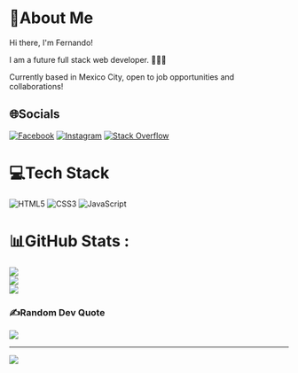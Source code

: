 # 💫About Me
Hi there, I'm Fernando! 

I am a future full stack web developer. 👨🏻‍💻

Currently based in Mexico City, open to job opportunities and collaborations!

## 🌐Socials
[![Facebook](https://img.shields.io/badge/Facebook-%231877F2.svg?logo=Facebook&logoColor=white)](https://www.facebook.com/fernando.mojica.758737/) [![Instagram](https://img.shields.io/badge/Instagram-%23E4405F.svg?logo=Instagram&logoColor=white)](https://instagram.com/fermop_) [![Stack Overflow](https://img.shields.io/badge/-Stackoverflow-FE7A16?logo=stack-overflow&logoColor=white)](https://stackoverflow.com/users/fernando-pérez) 

# 💻Tech Stack
![HTML5](https://img.shields.io/badge/html5-%23E34F26.svg?style=for-the-badge&logo=html5&logoColor=white) ![CSS3](https://img.shields.io/badge/css3-%231572B6.svg?style=for-the-badge&logo=css3&logoColor=white) ![JavaScript](https://img.shields.io/badge/javascript-%23323330.svg?style=for-the-badge&logo=javascript&logoColor=%23F7DF1E)
# 📊GitHub Stats :
![](https://github-readme-stats.vercel.app/api?username=fermop&theme=dark&hide_border=false&include_all_commits=false&count_private=false)<br/>
![](https://github-readme-streak-stats.herokuapp.com/?user=fermop&theme=dark&hide_border=false)<br/>
![](https://github-readme-stats.vercel.app/api/top-langs/?username=fermop&theme=dark&hide_border=false&include_all_commits=false&count_private=false&layout=compact)

### ✍️Random Dev Quote
![](https://quotes-github-readme.vercel.app/api?type=vetical&theme=dark)

---
[![](https://visitcount.itsvg.in/api?id=fermop&icon=7&color=12)](https://visitcount.itsvg.in)


<!---
fermop/fermop is a ✨ special ✨ repository because its `README.md` (this file) appears on your GitHub profile.
You can click the Preview link to take a look at your changes.
--->
